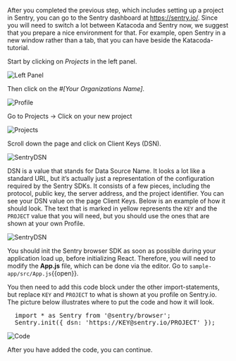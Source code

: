 After you completed the previous step, which includes setting up a project in Sentry, you can go to the Sentry dashboard at https://sentry.io/. Since you will need to switch a lot between Katacoda and Sentry now, we suggest that you prepare a nice environment for that. For example, open Sentry in a new window rather than a tab, that you can have beside the Katacoda-tutorial. 

Start by clicking on *Projects* in the left panel. 

![Left Panel](https://imgur.com/y76yvA8.png "Left Panel")

Then click on the *#[Your Organizations Name]*. 

![Profile](https://imgur.com/ggrT5V6.png "Profile")

Go to Projects -> Click on your new project 

![Projects](https://imgur.com/Ee6JVii.png "Projects")

Scroll down the page and click on Client Keys (DSN).

![SentryDSN](https://imgur.com/oopNWpj.png "Sentry DSN")

DSN is a value that stands for Data Source Name. It looks a lot like a standard URL, but it’s actually just a representation of the configuration required by the Sentry SDKs. It consists of a few pieces, including the protocol, public key, the server address, and the project identifier. You can see your DSN value on the page Client Keys. Below is an example of how it should look. The text that is marked in yellow represents the `KEY` and the `PROJECT` value that you will need, but you should use the ones that are shown at your own Profile. 

![SentryDSN](https://imgur.com/kAC7kwd.png "Sentry DSN")

You should init the Sentry browser SDK as soon as possible during your application load up, before initializing React. Therefore, you will need to modify the **App.js** file, which can be done via the editor. Go to `sample-app/src/App.js`{{open}}. 

You then need to add this code block under the other import-statements, but replace `KEY` and `PROJECT` to what is shown at you profile on Sentry.io. The picture below illustrates where to put the code and how it will look. 

<pre class="file">
  import * as Sentry from '@sentry/browser';
  Sentry.init({ dsn: 'https://KEY@sentry.io/PROJECT' }); 
</pre>

![Code](https://imgur.com/DIDe1RD.png "Code example")

After you have added the code, you can continue. 
